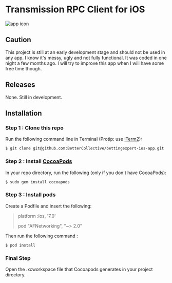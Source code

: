 # Transmission RPC Client for iOS

![app icon](http://0three0.net/wp-content/uploads/2010/08/transmission_logo.png)

## Caution

This project is still at an early development stage and should not be used in any app.
I know it's messy, ugly and not fully functional. It was coded in one night a few months ago.
I will try to improve this app when I will have some free time though.

## Releases

None. Still in development.

## Installation

### Step 1 : Clone this repo
Run the following command line in Terminal (Protip: use [iTerm2](http://www.iterm2.com/#/section/home)):

	$ git clone git@github.com:BetterCollective/bettingexpert-ios-app.git

### Step 2 : Install [CocoaPods](http://cocoapods.org/)
In your repo directory, run the following (only if you don't have CocoaPods):

	$ sudo gem install cocoapods

### Step 3 : Install pods
Create a Podfile and insert the following:

> platform :ios, '7.0'
>
> pod "AFNetworking", "~> 2.0"

Then run the following command :

	$ pod install

### Final Step

Open the .xcworkspace file that Cocoapods generates in your project directory.
